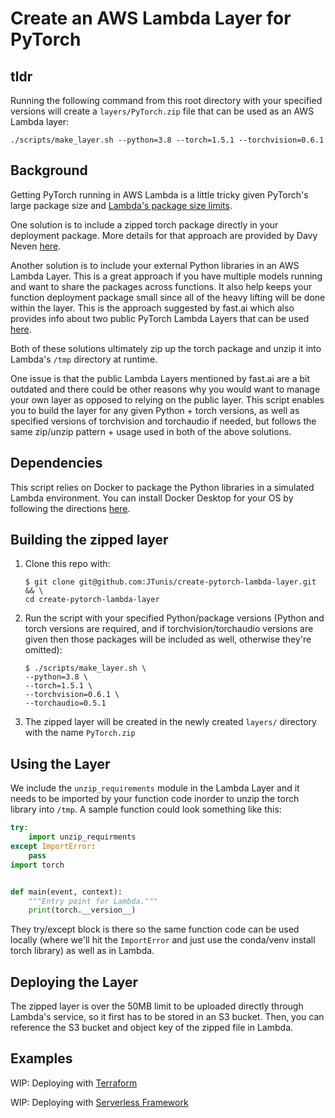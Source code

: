 # Create an AWS Lambda Layer for PyTorch

## tldr

Running the following command from this root directory with your specified versions will create a `layers/PyTorch.zip` file that can be used as an AWS Lambda layer:

```shell
./scripts/make_layer.sh --python=3.8 --torch=1.5.1 --torchvision=0.6.1
```

## Background

Getting PyTorch running in AWS Lambda is a little tricky given PyTorch's large package size and [Lambda's package size limits](https://docs.aws.amazon.com/lambda/latest/dg/gettingstarted-limits.html).

One solution is to include a zipped torch package directly in your deployment package. More details for that approach are provided by Davy Neven [here](https://segments.ai/blog/pytorch-on-lambda).

Another solution is to include your external Python libraries in an AWS Lambda Layer. This is a great approach if you have multiple models running and want to share the packages across functions. It also help keeps your function deployment package small since all of the heavy lifting will be done within the layer. This is the approach suggested by fast.ai which also provides info about two public PyTorch Lambda Layers that can be used [here](https://course.fast.ai/deployment_aws_lambda.html).

Both of these solutions ultimately zip up the torch package and unzip it into Lambda's `/tmp` directory at runtime.

One issue is that the public Lambda Layers mentioned by fast.ai are a bit outdated and there could be other reasons why you would want to manage your own layer as opposed to relying on the public layer. This script enables you to build the layer for any given Python + torch versions, as well as specified versions of torchvision and torchaudio if needed, but follows the same zip/unzip pattern + usage used in both of the above solutions.

## Dependencies

This script relies on Docker to package the Python libraries in a simulated Lambda environment. You can install Docker Desktop for your OS by following the directions [here](https://docs.docker.com/get-docker/).

## Building the zipped layer

1) Clone this repo with:

    ```shell
    $ git clone git@github.com:JTunis/create-pytorch-lambda-layer.git && \
    cd create-pytorch-lambda-layer
    ```

2) Run the script with your specified Python/package versions (Python and torch versions are required, and if torchvision/torchaudio versions are given then those packages will be included as well, otherwise they're omitted):

    ```shell
    $ ./scripts/make_layer.sh \
    --python=3.8 \
    --torch=1.5.1 \
    --torchvision=0.6.1 \
    --torchaudio=0.5.1
    ```

3) The zipped layer will be created in the newly created `layers/` directory with the name `PyTorch.zip`

## Using the Layer

We include the `unzip_requirements` module in the Lambda Layer and it needs to be imported by your function code inorder to unzip the torch library into `/tmp`. A sample function could look something like this:

```python
try:
    import unzip_requirments
except ImportError:
    pass
import torch


def main(event, context):
    """Entry point for Lambda."""
    print(torch.__version__)

```

They try/except block is there so the same function code can be used locally (where we'll hit the `ImportError` and just use the conda/venv install torch library) as well as in Lambda. 

## Deploying the Layer

The zipped layer is over the 50MB limit to be uploaded directly through Lambda's service, so it first has to be stored in an S3 bucket. Then, you can reference the S3 bucket and object key of the zipped file in Lambda.

## Examples

WIP: Deploying with [Terraform](https://www.terraform.io/)

WIP: Deploying with [Serverless Framework](https://www.serverless.com/)
